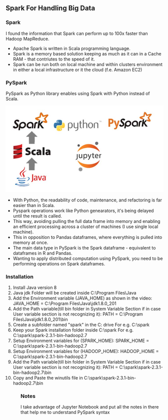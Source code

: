 <h2>Spark For Handling Big Data</h2>
<h3>Spark</h3>
<p>I found the information that Spark can perform up to 100x faster than Hadoop MapReduce. </p>
<ul>
  <li>Apache Spark is written in Scala programming language.</li>
  <li>Spark is a memory based solution keeping as much as it can in a Cache RAM - that contriutes to the speed of it.</li>
  <li>Spark can be run both on local machine and within clusters environment in either a local infrastructure or it the cloud (f.e. Amazon EC2)</li>
</ul>
  
<h3>PySpark</h3>
<p>PySpark as Python library enables using Spark with Python instead of Scala.</p>
<img src="images/pyspark.jpg">
<ul>
  <li>With Python, the readability of code, maintenance, and refactoring is far easier than in Scala.</li>
  <li>Pyspark operations work like Python genearators, it's being delayed until the result is called.</li>
  <li>This way, avoiding pulling the full data frame into memory and enabling an efficient processing across a cluster of machines (I use single local machine).</li>
  <li>This in opposition to Pandas dataframes, where everything is pulled into memory at once.</li>
  <li>The main data type in PySpark is the Spark dataframe - equivalent to dataframes in R and Pandas.</li>
  <li>Wanting to apply distributed computation using PySpark, you need to be performing operations on Spark dataframes.</li>
</ul>

<h3>Installation</h3>
<ol>
  <li>Install Java version 8</li>
  <li>Java jdk Folder will be created inside C:\Program Files\Java</li>
  <li>Add the Environment variable (JAVA_HOME) as shown in the video: JAVA_HOME = C:\Program Files\Java\jdk1.8.0_201</li>
  <li>Add the Path variable(till bin folder in System Variable Section if in case User variable section is not recognizing it): PATH = C:\Program Files\Java\jdk1.8.0_201\bin</li>
  <li>Create a subfolder named "spark" in the C: drive For e.g. C:\spark </li>
  <li>Keep your Spark installation folder inside C:\spark For e.g. C:\spark\spark-2.3.1-bin-hadoop2.7</li>
  <li>Setup Environment variables for (SPARK_HOME): SPARK_HOME = C:\spark\spark-2.3.1-bin-hadoop2.7</li>
  <li>Setup Environment variables for (HADOOP_HOME): HADOOP_HOME = C:\spark\spark-2.3.1-bin-hadoop2.7</li>
  <li>Add the Path variable(till bin folder in System Variable Section if in case User variable section is not recognizing it): PATH = C:\spark\spark-2.3.1-bin-hadoop2.7\bin</li>
  <li>Copy and Paste the winutils file in C:\spark\spark-2.3.1-bin-hadoop2.7\bin</li>
<ol>
  
<h3>Notes</h3>
<p>I take advantage of Jupyter Notebook and put all the notes in there that help me to understand PySpark syntax</p>

